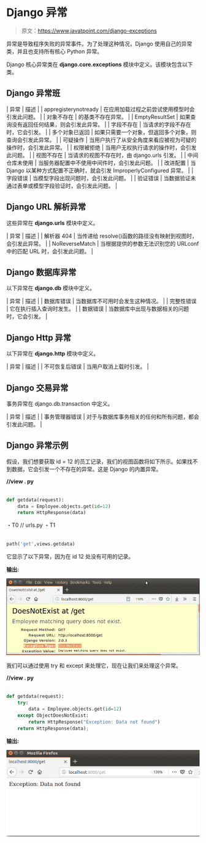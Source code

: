 # Django 异常

> 原文：<https://www.javatpoint.com/django-exceptions>

异常是导致程序失败的异常事件。为了处理这种情况，Django 使用自己的异常类，并且也支持所有核心 Python 异常。

Django 核心异常类在 **django.core.exceptions** 模块中定义。该模块包含以下类。

## Django 异常班

| 异常 | 描述 |
| appregisterynotready | 在应用加载过程之前尝试使用模型时会引发此问题。 |
| 对象不存在 | 的基类不存在异常。 |
| EmptyResultSet | 如果查询没有返回任何结果，则会引发此异常。 |
| 字段不存在 | 当请求的字段不存在时，它会引发。 |
| 多个对象已返回 | 如果只需要一个对象，但返回多个对象，则查询会引发此异常。 |
| 可疑操作 | 当用户执行了从安全角度来看应被视为可疑的操作时，会引发此异常。 |
| 权限被拒绝 | 当用户无权执行请求的操作时，会引发此问题。 |
| 视图不存在 | 当请求的视图不存在时，由 django.urls 引发。 |
| 中间仓库未使用 | 当服务器配置中不使用中间件时，会引发此问题。 |
| 改进配置 | 当 Django 以某种方式配置不正确时，就会引发 ImproperlyConfigured 异常。 |
| 字段错误 | 当模型字段出现问题时，会引发此问题。 |
| 验证错误 | 当数据验证未通过表单或模型字段验证时，会引发此问题。 |

## Django URL 解析异常

这些异常在 **django.urls** 模块中定义。

| 异常 | 描述 |
| 解析器 404 | 当传递给 resolve()函数的路径没有映射到视图时，会引发此异常。 |
| NoReverseMatch | 当根据提供的参数无法识别您的 URLconf 中的匹配 URL 时，会引发此问题。 |

## Django 数据库异常

以下异常在 **django.db** 模块中定义。

| 异常 | 描述 |
| 数据库错误 | 当数据库不可用时会发生这种情况。 |
| 完整性错误 | 它在执行插入查询时发生。 |
| 数据错误 | 当数据库中出现与数据相关的问题时，它会引发。 |

## Django Http 异常

以下异常在 **django.http** 模块中定义。

| 异常 | 描述 |
| 不可恢复后错误 | 当用户取消上载时引发。 |

## Django 交易异常

事务异常在 django.db.transaction 中定义。

| 异常 | 描述 |
| 事务管理器错误 | 对于与数据库事务相关的任何和所有问题，都会引发此问题。 |

## Django 异常示例

假设，我们想要获取 id = 12 的员工记录，我们的视图函数将如下所示。如果找不到数据，它会引发一个不存在的异常。这是 Django 的内置异常。

**//view . py**

```py

def getdata(request):
    data = Employee.objects.get(id=12)
    return HttpResponse(data)

```

・T0️ // urls.py ・T1️

```py

path('get',views.getdata)

```

它显示了以下异常，因为在 id 12 处没有可用的记录。

**输出:**

![Django Exception example](img/083330c37a7997e852f6eaa96b5a67b2.png)

我们可以通过使用 try 和 except 来处理它，现在让我们来处理这个异常。

**//view . py**

```py

def getdata(request):
    try:
        data = Employee.objects.get(id=12)
    except ObjectDoesNotExist:
        return HttpResponse("Exception: Data not found")
    return HttpResponse(data);

```

**输出:**

![Django Exception output](img/b33eaab8f377ea8c48e9987f508e6878.png)